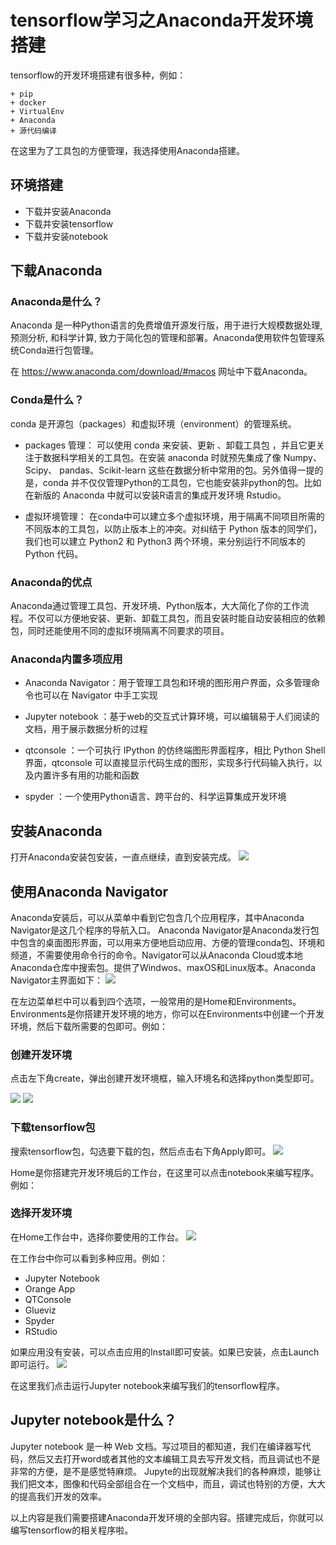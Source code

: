 # tensorflow学习之Anaconda开发环境搭建
tensorflow的开发环境搭建有很多种，例如：

	+ pip
	+ docker
	+ VirtualEnv
	+ Anaconda
	+ 源代码编译

	
在这里为了工具包的方便管理，我选择使用Anaconda搭建。


## 环境搭建
+ 下载并安装Anaconda
+ 下载并安装tensorflow
+ 下载并安装notebook

## 下载Anaconda
### Anaconda是什么？
Anaconda 是一种Python语言的免费增值开源发行版，用于进行大规模数据处理, 预测分析, 和科学计算, 致力于简化包的管理和部署。Anaconda使用软件包管理系统Conda进行包管理。

在 https://www.anaconda.com/download/#macos 网址中下载Anaconda。
### Conda是什么？
conda 是开源包（packages）和虚拟环境（environment）的管理系统。

+ packages 管理： 可以使用 conda 来安装、更新 、卸载工具包 ，并且它更关注于数据科学相关的工具包。在安装 anaconda 时就预先集成了像 Numpy、Scipy、 pandas、Scikit-learn 这些在数据分析中常用的包。另外值得一提的是，conda 并不仅仅管理Python的工具包，它也能安装非python的包。比如在新版的 Anaconda 中就可以安装R语言的集成开发环境 Rstudio。

+ 虚拟环境管理： 在conda中可以建立多个虚拟环境，用于隔离不同项目所需的不同版本的工具包，以防止版本上的冲突。对纠结于 Python 版本的同学们，我们也可以建立 Python2 和 Python3 两个环境，来分别运行不同版本的 Python 代码。

### Anaconda的优点
Anaconda通过管理工具包、开发环境、Python版本，大大简化了你的工作流程。不仅可以方便地安装、更新、卸载工具包，而且安装时能自动安装相应的依赖包，同时还能使用不同的虚拟环境隔离不同要求的项目。
### Anaconda内置多项应用
+ Anaconda Navigator：用于管理工具包和环境的图形用户界面，众多管理命令也可以在 Navigator 中手工实现

+ Jupyter notebook ：基于web的交互式计算环境，可以编辑易于人们阅读的文档，用于展示数据分析的过程

+ qtconsole ：一个可执行 IPython 的仿终端图形界面程序，相比 Python Shell 界面，qtconsole 可以直接显示代码生成的图形，实现多行代码输入执行，以及内置许多有用的功能和函数

+ spyder ：一个使用Python语言、跨平台的、科学运算集成开发环境

## 安装Anaconda
打开Anaconda安装包安装，一直点继续，直到安装完成。
![](https://ws3.sinaimg.cn/large/006tNbRwgy1fucl1itbo4j30yi0oi775.jpg)

## 使用Anaconda Navigator
Anaconda安装后，可以从菜单中看到它包含几个应用程序，其中Anaconda Navigator是这几个程序的导航入口。
Anaconda Navigator是Anaconda发行包中包含的桌面图形界面，可以用来方便地启动应用、方便的管理conda包、环境和频道，不需要使用命令行的命令。Navigator可以从Anaconda Cloud或本地Anaconda仓库中搜索包。提供了Windwos、maxOS和Linux版本。Anaconda Navigator主界面如下：
![](https://ws1.sinaimg.cn/large/006tNbRwgy1fug1ciffynj31kw0w2143.jpg)

在左边菜单栏中可以看到四个选项，一般常用的是Home和Environments。Environments是你搭建开发环境的地方，你可以在Environments中创建一个开发环境，然后下载所需要的包即可。例如：
### 创建开发环境
点击左下角create，弹出创建开发环境框，输入环境名和选择python类型即可。

![](https://ws3.sinaimg.cn/large/006tNbRwgy1fug249lchaj30hw07smxg.jpg)
![](https://ws4.sinaimg.cn/large/006tNbRwgy1fug25ehdrkj30w40mcjuf.jpg) 

### 下载tensorflow包
搜索tensorflow包，勾选要下载的包，然后点击右下角Apply即可。
![](https://ws4.sinaimg.cn/large/006tNbRwgy1fug372d8e6j31fe13udj6.jpg)

Home是你搭建完开发环境后的工作台，在这里可以点击notebook来编写程序。例如：
### 选择开发环境
在Home工作台中，选择你要使用的工作台。
![](https://ws3.sinaimg.cn/large/006tNbRwgy1fug38c2hnvj310y0jajux.jpg)

在工作台中你可以看到多种应用。例如：

+ Jupyter Notebook
+ Orange App
+ QTConsole
+ Glueviz
+ Spyder
+ RStudio

如果应用没有安装，可以点击应用的Install即可安装。如果已安装，点击Launch即可运行。
![](https://ws2.sinaimg.cn/large/006tNbRwgy1fug3frs03ej31kw0yt47g.jpg)

在这里我们点击运行Jupyter notebook来编写我们的tensorflow程序。

## Jupyter notebook是什么？
Jupyter notebook 是一种 Web 文档。写过项目的都知道，我们在编译器写代码，然后又去打开word或者其他的文本编辑工具去写开发文档，而且调试也不是非常的方便，是不是感觉特麻烦。 Jupyte的出现就解决我们的各种麻烦，能够让我们把文本，图像和代码全部组合在一个文档中，而且，调试也特别的方便，大大的提高我们开发的效率。

以上内容是我们需要搭建Anaconda开发环境的全部内容。搭建完成后，你就可以编写tensorflow的相关程序啦。